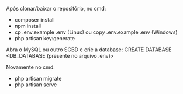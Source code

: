 Após clonar/baixar o repositório, no cmd: 
- composer install
- npm install
- cp .env.example .env (Linux) ou copy .env.example .env (Windows)
- php artisan key:generate

Abra o MySQL ou outro SGBD e crie a database: CREATE DATABASE <DB_DATABASE (presente no arquivo .env)>

Novamente no cmd:
- php artisan migrate
- php artisan serve
